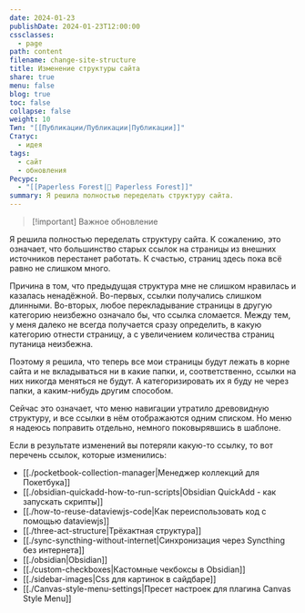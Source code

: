 ```yaml
---
date: 2024-01-23
publishDate: 2024-01-23T12:00:00
cssclasses:
  - page
path: content
filename: change-site-structure
title: Изменение структуры сайта
share: true
menu: false
blog: true
toc: false
collapse: false
weight: 10
Тип: "[[Публикации/Публикации|Публикации]]"
Статус:
  - идея
tags:
  - сайт
  - обновления
Ресурс:
  - "[[Paperless Forest|🌱 Paperless Forest]]"
summary: Я решила полностью переделать структуру сайта.
---
```


> [!important] Важное обновление

Я решила полностью переделать структуру сайта. К сожалению, это означает, что большинство старых ссылок на страницы из внешних источников перестанет работать. К счастью, страниц здесь пока всё равно не слишком много.

Причина в том, что предыдущая структура мне не слишком нравилась и казалась ненадёжной. Во-первых, ссылки получались слишком длинными. Во-вторых, любое перекладывание страницы в другую категорию неизбежно означало бы, что ссылка сломается. Между тем, у меня далеко не всегда получается сразу определить, в какую категорию отнести страницу, а с увеличением количества страниц путаница неизбежна.

Поэтому я решила, что теперь все мои страницы будут лежать в корне сайта и не вкладываться ни в какие папки, и, соответственно, ссылки на них никогда меняться не будут. А категоризировать их я буду не через папки, а каким-нибудь другим способом.

Сейчас это означает, что меню навигации утратило древовидную структуру, и все ссылки в нём отображаются одним списком. Но меню я надеюсь поправить отдельно, немного поковырявшись в шаблоне.

Если в результате изменений вы потеряли какую-то ссылку, то вот перечень ссылок, которые изменились:

- [[./pocketbook-collection-manager|Менеджер коллекций для Покетбука]]
- [[./obsidian-quickadd-how-to-run-scripts|Obsidian QuickAdd - как запускать скрипты]]
- [[./how-to-reuse-dataviewjs-code|Как переиспользовать код с помощью dataviewjs]]
- [[./three-act-structure|Трёхактная структура]]
- [[./sync-syncthing-without-internet|Синхронизация через Syncthing без интернета]]
- [[./obsidian|Obsidian]]
- [[./custom-checkboxes|Кастомные чекбоксы в Obsidian]]
- [[./sidebar-images|Css для картинок в сайдбаре]]
- [[./Canvas-style-menu-settings|Пресет настроек для плагина Canvas Style Menu]]

